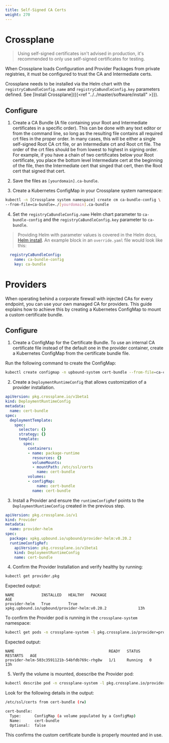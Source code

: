 ```yaml
---
title: Self-Signed CA Certs
weight: 270
---
```


# Crossplane
>  Using self-signed certificates isn't advised in production, it's recommended
to only use self-signed certificates for testing.

When Crossplane loads Configuration and Provider Packages from private
registries, it must be configured to trust the CA and Intermediate certs.

Crossplane needs to be installed via the Helm chart with the
`registryCaBundleConfig.name` and `registryCaBundleConfig.key` parameters
defined. See [Install Crossplane]({{<ref "../../master/software/install" >}}).

## Configure

1. Create a CA Bundle (A file containing your Root and Intermediate certificates
in a specific order). This can be done with any text editor or from the command
line, so long as the resulting file contains all required crt files in the
proper order. In many cases, this will be either a single self-signed Root CA
crt file, or an Intermediate crt and Root crt file. The order of the crt files
should be from lowest to highest in signing order. For example, if you have a
chain of two certificates below your Root certificate, you place the bottom
level Intermediate cert at the beginning of the file, then the Intermediate cert
that singed that cert, then the Root cert that signed that cert.

2. Save the files as `[yourdomain].ca-bundle`.

3. Create a Kubernetes ConfigMap in your Crossplane system namespace:

```bash
kubectl -n [Crossplane system namespace] create cm ca-bundle-config \
--from-file=ca-bundle=./[yourdomain].ca-bundle
```

4. Set the `registryCaBundleConfig.name` Helm chart parameter to
`ca-bundle-config` and the `registryCaBundleConfig.key` parameter to
`ca-bundle`.

> Providing Helm with parameter values is covered in the Helm docs,
[Helm install](https://helm.sh/docs/helm/helm_install/). An example block
in an `override.yaml` file would look like this:
```yaml
  registryCaBundleConfig:
    name: ca-bundle-config
    key: ca-bundle
```

# Providers

When operating behind a corporate firewall with injected CAs for every endpoint,
you can use your own managed CA for providers. This guide explains how to
achieve this by creating a Kubernetes ConfigMap to mount a custom certificate
bundle.

## Configure

1. Create a ConfigMap for the Certificate Bundle. To use an internal CA
   certificate file instead of the default one in the provider container, create
   a Kubernetes ConfigMap from the certificate bundle file.

Run the following command to create the ConfigMap:

```bash
kubectl create configmap -n upbound-system cert-bundle --from-file=ca-certificates.crt=/tmp/ca-certificates.crt
```

2. Create a `DeploymentRuntimeConfig` that allows customization of a provider
   installation.

```yaml
apiVersion: pkg.crossplane.io/v1beta1
kind: DeploymentRuntimeConfig
metadata:
  name: cert-bundle
spec:
  deploymentTemplate:
    spec:
      selector: {}
      strategy: {}
      template:
        spec:
          containers:
          - name: package-runtime
            resources: {}
            volumeMounts:
            - mountPath: /etc/ssl/certs
              name: cert-bundle
          volumes:
          - configMap:
              name: cert-bundle
            name: cert-bundle
```

3. Install a Provider and ensure the `runtimeConfigRef` points to the
   `DeploymentRuntimeConfig` created in the previous step.

```yaml
apiVersion: pkg.crossplane.io/v1
kind: Provider
metadata:
  name: provider-helm
spec:
  package: xpkg.upbound.io/upbound/provider-helm:v0.20.2
  runtimeConfigRef:
    apiVersion: pkg.crossplane.io/v1beta1
    kind: DeploymentRuntimeConfig
    name: cert-bundle
```

4. Confirm the Provider Installation and verify healthy by running:

```bash
kubectl get provider.pkg
```

Expected output:

```
NAME            INSTALLED   HEALTHY   PACKAGE                                                    AGE
provider-helm   True        True      xpkg.upbound.io/upbound/provider-helm:v0.20.2              13h
```

To confirm the Provider pod is running in the `crossplane-system` namespace:

```bash
kubectl get pods -n crossplane-system -l pkg.crossplane.io/provider=provider-helm
```

Expected output:

```
NAME                                          READY   STATUS    RESTARTS   AGE
provider-helm-503c3591121b-54bfdb769c-rhg8w   1/1     Running   0          13h
```

5. Verify the volume is mounted, doescribe the Provider pod:

```bash
kubectl describe pod -n crossplane-system -l pkg.crossplane.io/provider=provider-helm
```

Look for the following details in the output:
```bash
/etc/ssl/certs from cert-bundle (rw)
```

```bash
cert-bundle:
  Type:      ConfigMap (a volume populated by a ConfigMap)
  Name:      cert-bundle
  Optional:  false
```

This confirms the custom certificate bundle is properly mounted and in use.
